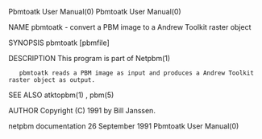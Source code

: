 Pbmtoatk User Manual(0)                                                                                                                                                               Pbmtoatk User Manual(0)



NAME
       pbmtoatk - convert a PBM image to a Andrew Toolkit raster object


SYNOPSIS
       pbmtoatk [pbmfile]


DESCRIPTION
       This program is part of Netpbm(1)

       pbmtoatk reads a PBM image as input and produces a Andrew Toolkit raster object as output.


SEE ALSO
       atktopbm(1) , pbm(5)



AUTHOR
       Copyright (C) 1991 by Bill Janssen.



netpbm documentation                                                                          26 September 1991                                                                       Pbmtoatk User Manual(0)
